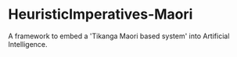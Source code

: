 # HeuristicImperatives-Maori
A framework to embed a 'Tikanga Maori based system' into Artificial Intelligence. 
